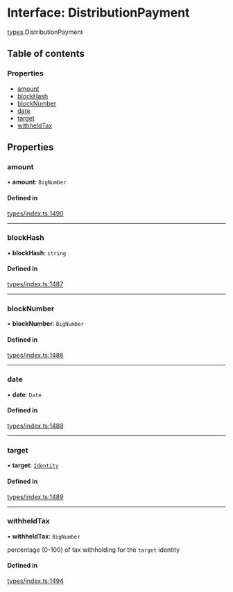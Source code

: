 # Interface: DistributionPayment

[types](../wiki/types).DistributionPayment

## Table of contents

### Properties

- [amount](../wiki/types.DistributionPayment#amount)
- [blockHash](../wiki/types.DistributionPayment#blockhash)
- [blockNumber](../wiki/types.DistributionPayment#blocknumber)
- [date](../wiki/types.DistributionPayment#date)
- [target](../wiki/types.DistributionPayment#target)
- [withheldTax](../wiki/types.DistributionPayment#withheldtax)

## Properties

### amount

• **amount**: `BigNumber`

#### Defined in

[types/index.ts:1490](https://github.com/PolymeshAssociation/polymesh-sdk/blob/079537ad/src/types/index.ts#L1490)

___

### blockHash

• **blockHash**: `string`

#### Defined in

[types/index.ts:1487](https://github.com/PolymeshAssociation/polymesh-sdk/blob/079537ad/src/types/index.ts#L1487)

___

### blockNumber

• **blockNumber**: `BigNumber`

#### Defined in

[types/index.ts:1486](https://github.com/PolymeshAssociation/polymesh-sdk/blob/079537ad/src/types/index.ts#L1486)

___

### date

• **date**: `Date`

#### Defined in

[types/index.ts:1488](https://github.com/PolymeshAssociation/polymesh-sdk/blob/079537ad/src/types/index.ts#L1488)

___

### target

• **target**: [`Identity`](../wiki/api.entities.Identity.Identity)

#### Defined in

[types/index.ts:1489](https://github.com/PolymeshAssociation/polymesh-sdk/blob/079537ad/src/types/index.ts#L1489)

___

### withheldTax

• **withheldTax**: `BigNumber`

percentage (0-100) of tax withholding for the `target` identity

#### Defined in

[types/index.ts:1494](https://github.com/PolymeshAssociation/polymesh-sdk/blob/079537ad/src/types/index.ts#L1494)

